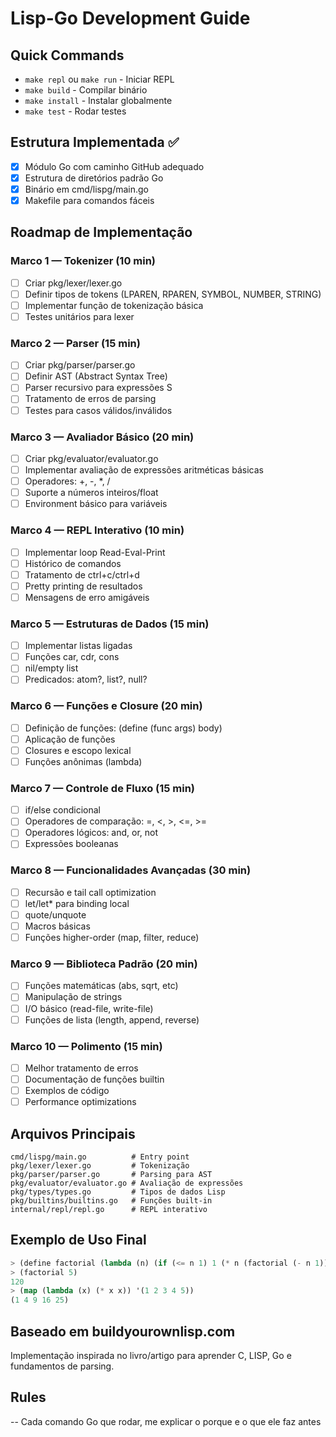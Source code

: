 # Lisp-Go Development Guide

## Quick Commands
- `make repl` ou `make run` - Iniciar REPL
- `make build` - Compilar binário
- `make install` - Instalar globalmente
- `make test` - Rodar testes

## Estrutura Implementada ✅
- [x] Módulo Go com caminho GitHub adequado
- [x] Estrutura de diretórios padrão Go
- [x] Binário em cmd/lispg/main.go
- [x] Makefile para comandos fáceis

## Roadmap de Implementação

### Marco 1 — Tokenizer (10 min)
- [ ] Criar pkg/lexer/lexer.go
- [ ] Definir tipos de tokens (LPAREN, RPAREN, SYMBOL, NUMBER, STRING)
- [ ] Implementar função de tokenização básica
- [ ] Testes unitários para lexer

### Marco 2 — Parser (15 min)
- [ ] Criar pkg/parser/parser.go
- [ ] Definir AST (Abstract Syntax Tree)
- [ ] Parser recursivo para expressões S
- [ ] Tratamento de erros de parsing
- [ ] Testes para casos válidos/inválidos

### Marco 3 — Avaliador Básico (20 min)
- [ ] Criar pkg/evaluator/evaluator.go
- [ ] Implementar avaliação de expressões aritméticas básicas
- [ ] Operadores: +, -, *, /
- [ ] Suporte a números inteiros/float
- [ ] Environment básico para variáveis

### Marco 4 — REPL Interativo (10 min)
- [ ] Implementar loop Read-Eval-Print
- [ ] Histórico de comandos
- [ ] Tratamento de ctrl+c/ctrl+d
- [ ] Pretty printing de resultados
- [ ] Mensagens de erro amigáveis

### Marco 5 — Estruturas de Dados (15 min)
- [ ] Implementar listas ligadas
- [ ] Funções car, cdr, cons
- [ ] nil/empty list
- [ ] Predicados: atom?, list?, null?

### Marco 6 — Funções e Closure (20 min)
- [ ] Definição de funções: (define (func args) body)
- [ ] Aplicação de funções
- [ ] Closures e escopo lexical
- [ ] Funções anônimas (lambda)

### Marco 7 — Controle de Fluxo (15 min)
- [ ] if/else condicional
- [ ] Operadores de comparação: =, <, >, <=, >=
- [ ] Operadores lógicos: and, or, not
- [ ] Expressões booleanas

### Marco 8 — Funcionalidades Avançadas (30 min)
- [ ] Recursão e tail call optimization
- [ ] let/let* para binding local
- [ ] quote/unquote
- [ ] Macros básicas
- [ ] Funções higher-order (map, filter, reduce)

### Marco 9 — Biblioteca Padrão (20 min)
- [ ] Funções matemáticas (abs, sqrt, etc)
- [ ] Manipulação de strings
- [ ] I/O básico (read-file, write-file)
- [ ] Funções de lista (length, append, reverse)

### Marco 10 — Polimento (15 min)
- [ ] Melhor tratamento de erros
- [ ] Documentação de funções builtin
- [ ] Exemplos de código
- [ ] Performance optimizations

## Arquivos Principais
```
cmd/lispg/main.go          # Entry point
pkg/lexer/lexer.go         # Tokenização
pkg/parser/parser.go       # Parsing para AST
pkg/evaluator/evaluator.go # Avaliação de expressões
pkg/types/types.go         # Tipos de dados Lisp
pkg/builtins/builtins.go   # Funções built-in
internal/repl/repl.go      # REPL interativo
```

## Exemplo de Uso Final
```lisp
> (define factorial (lambda (n) (if (<= n 1) 1 (* n (factorial (- n 1))))))
> (factorial 5)
120
> (map (lambda (x) (* x x)) '(1 2 3 4 5))
(1 4 9 16 25)
```

## Baseado em buildyourownlisp.com
Implementação inspirada no livro/artigo para aprender C, LISP, Go e fundamentos de parsing.

## Rules

-- Cada comando Go que rodar, me explicar o porque e o que ele faz antes
